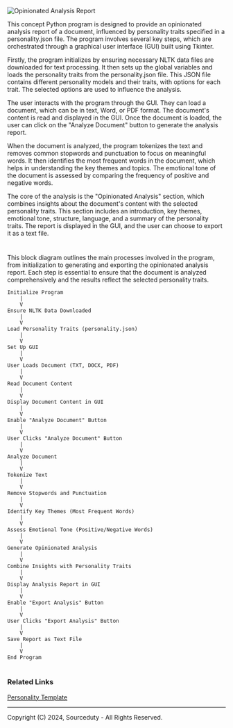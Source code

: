 ![Opinionated Analysis Report](https://github.com/sourceduty/Opinionated_Analysis_Report-/assets/123030236/98fdcadb-6b4c-4baa-91b3-f2cfef8f8cc7)

This concept Python program is designed to provide an opinionated analysis report of a document, influenced by personality traits specified in a personality.json file. The program involves several key steps, which are orchestrated through a graphical user interface (GUI) built using Tkinter.

Firstly, the program initializes by ensuring necessary NLTK data files are downloaded for text processing. It then sets up the global variables and loads the personality traits from the personality.json file. This JSON file contains different personality models and their traits, with options for each trait. The selected options are used to influence the analysis.

The user interacts with the program through the GUI. They can load a document, which can be in text, Word, or PDF format. The document's content is read and displayed in the GUI. Once the document is loaded, the user can click on the "Analyze Document" button to generate the analysis report.

When the document is analyzed, the program tokenizes the text and removes common stopwords and punctuation to focus on meaningful words. It then identifies the most frequent words in the document, which helps in understanding the key themes and topics. The emotional tone of the document is assessed by comparing the frequency of positive and negative words.

The core of the analysis is the "Opinionated Analysis" section, which combines insights about the document's content with the selected personality traits. This section includes an introduction, key themes, emotional tone, structure, language, and a summary of the personality traits. The report is displayed in the GUI, and the user can choose to export it as a text file.

#

This block diagram outlines the main processes involved in the program, from initialization to generating and exporting the opinionated analysis report. Each step is essential to ensure that the document is analyzed comprehensively and the results reflect the selected personality traits.

```
Initialize Program
    |
    V
Ensure NLTK Data Downloaded
    |
    V
Load Personality Traits (personality.json)
    |
    V
Set Up GUI
    |
    V
User Loads Document (TXT, DOCX, PDF)
    |
    V
Read Document Content
    |
    V
Display Document Content in GUI
    |
    V
Enable "Analyze Document" Button
    |
    V
User Clicks "Analyze Document" Button
    |
    V
Analyze Document
    |
    V
Tokenize Text
    |
    V
Remove Stopwords and Punctuation
    |
    V
Identify Key Themes (Most Frequent Words)
    |
    V
Assess Emotional Tone (Positive/Negative Words)
    |
    V
Generate Opinionated Analysis
    |
    V
Combine Insights with Personality Traits
    |
    V
Display Analysis Report in GUI
    |
    V
Enable "Export Analysis" Button
    |
    V
User Clicks "Export Analysis" Button
    |
    V
Save Report as Text File
    |
    V
End Program

```

#
### Related Links

[Personality Template](https://github.com/sourceduty/Personality_Template)

***
Copyright (C) 2024, Sourceduty - All Rights Reserved.
